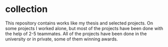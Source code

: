 # collection
This repository contains works like my thesis and selected projects. On some projects I worked alone, but most of the projects have been done with the help of 2-5 teammates. All of the projects have been done in the university or in private, some of them winning awards.
